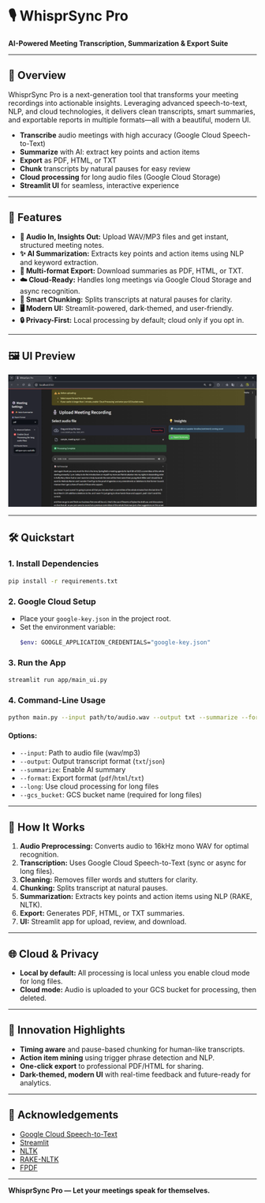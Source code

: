 # 🎙️ WhisprSync Pro

**AI-Powered Meeting Transcription, Summarization & Export Suite**

---

## 🚀 Overview

WhisprSync Pro is a next-generation tool that transforms your meeting recordings into actionable insights. Leveraging advanced speech-to-text, NLP, and cloud technologies, it delivers clean transcripts, smart summaries, and exportable reports in multiple formats—all with a beautiful, modern UI.

- **Transcribe** audio meetings with high accuracy (Google Cloud Speech-to-Text)
- **Summarize** with AI: extract key points and action items
- **Export** as PDF, HTML, or TXT
- **Chunk** transcripts by natural pauses for easy review
- **Cloud processing** for long audio files (Google Cloud Storage)
- **Streamlit UI** for seamless, interactive experience

---

## 🧩 Features

- **🎤 Audio In, Insights Out:** Upload WAV/MP3 files and get instant, structured meeting notes.
- **✨ AI Summarization:** Extracts key points and action items using NLP and keyword extraction.
- **📄 Multi-format Export:** Download summaries as PDF, HTML, or TXT.
- **☁️ Cloud-Ready:** Handles long meetings via Google Cloud Storage and async recognition.
- **🧠 Smart Chunking:** Splits transcripts at natural pauses for clarity.
- **🖥️ Modern UI:** Streamlit-powered, dark-themed, and user-friendly.
- **🔒 Privacy-First:** Local processing by default; cloud only if you opt in.

---

## 🖼️ UI Preview

![WhisprSync Pro UI Screenshot](app/assets/whisper-sync.png) 

---

## 🛠️ Quickstart

### 1. **Install Dependencies**

```bash
pip install -r requirements.txt
```

### 2. **Google Cloud Setup**

- Place your `google-key.json` in the project root.
- Set the environment variable:
  ```bash
  $env: GOOGLE_APPLICATION_CREDENTIALS="google-key.json"
  ```

### 3. **Run the App**

```bash
streamlit run app/main_ui.py
```

### 4. **Command-Line Usage**

```bash
python main.py --input path/to/audio.wav --output txt --summarize --format pdf
```

#### **Options:**
- `--input`: Path to audio file (wav/mp3)
- `--output`: Output transcript format (`txt`/`json`)
- `--summarize`: Enable AI summary
- `--format`: Export format (`pdf`/`html`/`txt`)
- `--long`: Use cloud processing for long files
- `--gcs_bucket`: GCS bucket name (required for long files)

---

## 🧬 How It Works

1. **Audio Preprocessing:** Converts audio to 16kHz mono WAV for optimal recognition.
2. **Transcription:** Uses Google Cloud Speech-to-Text (sync or async for long files).
3. **Cleaning:** Removes filler words and stutters for clarity.
4. **Chunking:** Splits transcript at natural pauses.
5. **Summarization:** Extracts key points and action items using NLP (RAKE, NLTK).
6. **Export:** Generates PDF, HTML, or TXT summaries.
7. **UI:** Streamlit app for upload, review, and download.

---

## 🌐 Cloud & Privacy

- **Local by default:** All processing is local unless you enable cloud mode for long files.
- **Cloud mode:** Audio is uploaded to your GCS bucket for processing, then deleted.

---

## 🧠 Innovation Highlights

- **Timing aware** and pause-based chunking for human-like transcripts.
- **Action item mining** using trigger phrase detection and NLP.
- **One-click export** to professional PDF/HTML for sharing.
- **Dark-themed, modern UI** with real-time feedback and future-ready for analytics.

---

## 🙏 Acknowledgements

- [Google Cloud Speech-to-Text](https://cloud.google.com/speech-to-text)
- [Streamlit](https://streamlit.io/)
- [NLTK](https://www.nltk.org/)
- [RAKE-NLTK](https://github.com/csurfer/rake-nltk)
- [FPDF](https://pyfpdf.github.io/)

---

**WhisprSync Pro — Let your meetings speak for themselves.**
